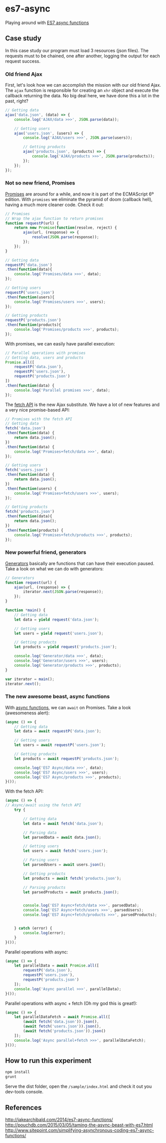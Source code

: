 # es7-async
Playing around with [ES7 async functions](https://github.com/lukehoban/ecmascript-asyncawait)

## Case study
In this case study our program must load 3 resources (json files).
The requests must to be chained, one after another, logging the output for each request success.

### Old friend Ajax
First, let's look how we can accomplish the mission with our old friend Ajax.
The `ajax` function is responsible for creating an `xhr` object and execute the callback returning the data.
No big deal here, we have done this a lot in the past, right?

```javascript
// Getting data
ajax('data.json', (data) => {
	console.log('AJAX/data >>>', JSON.parse(data));

	// Getting users
	ajax('users.json', (users) => {
		console.log('AJAX/users >>>', JSON.parse(users));

		// Getting products
		ajax('products.json', (products) => {
			console.log('AJAX/products >>>', JSON.parse(products));
		});
	});
});
```

### Not so new friend, Promises
[Promises](https://developer.mozilla.org/en/docs/Web/JavaScript/Reference/Global_Objects/Promise) are around for a while, and now it is part of the ECMAScript 6º edition.
With `promises` we eliminate the pyramid of doom (callback hell), having a much more cleaner code.
Check it out:
```javascript
// Promises
// Wrap the ajax function to return promises
function requestP(url) {
	return new Promise(function(resolve, reject) {
		ajax(url, (response) => {
			resolve(JSON.parse(response));
		});
	});
}

// Getting data
requestP('data.json')
.then(function(data){
	console.log('Promises/data >>>', data);
});

// Getting users
requestP('users.json')
.then(function(users){
	console.log('Promises/users >>>', users);
});

// Getting products
requestP('products.json')
.then(function(products){
	console.log('Promises/products >>>', products);
});
```
With promises, we can easily have parallel execution:
```javascript
// Parallel operations with promises
// Getting data, users and products
Promise.all([
	requestP('data.json'),
	requestP('users.json'),
	requestP('products.json')
])
.then(function(data) {
	console.log('Parallel promises >>>', data);
});
```
The [fetch API](https://developer.mozilla.org/en-US/docs/Web/API/Fetch_API) is the new Ajax substitute. We have a lot of new features and a very nice promise-based API:
```javascript
// Promises with the fetch API
// Getting data
fetch('data.json')
.then(function(data) {
	return data.json();
})
.then(function(data) {
	console.log('Promises+fetch/data >>>', data);
});

// Getting users
fetch('users.json')
.then(function(data) {
	return data.json();
})
.then(function(users) {
	console.log('Promises+fetch/users >>>', users);
});

// Getting products
fetch('products.json')
.then(function(data){
	return data.json();
})
.then(function(products) {
	console.log('Promises+fetch/products >>>', products);
});
```

### New powerful friend, generators
[Generators](https://developer.mozilla.org/en-US/docs/Web/JavaScript/Reference/Statements/function*) basically are functions that can have their execution paused.
Take a look on what we can do with generators:
```javascript
// Generators
function request(url) {
	ajax(url, (response) => {
		iterator.next(JSON.parse(response));
	});
}

function *main() {
	// Getting data
	let data = yield request('data.json');

	// Getting users
	let users = yield request('users.json');

	// Getting products
	let products = yield request('products.json');

	console.log('Generator/data >>>', data);
	console.log('Generator/users >>>', users);
	console.log('Generator/products >>>', products);
}

var iterator = main();
iterator.next();
```

### The new awesome beast, async functions
With [async functions](https://github.com/lukehoban/ecmascript-asyncawait), we can `await` on Promises.
Take a look (awesomeness alert):
```javascript
(async () => {
	// Getting data
	let data = await requestP('data.json');

	// Getting users
	let users = await requestP('users.json');

	// Getting products
	let products = await requestP('products.json');

	console.log('ES7 Async/data >>>', data);
	console.log('ES7 Async/users >>>', users);
	console.log('ES7 Async/products >>>', products);
}());
```
With the fetch API:
```javascript
(async () => {
// Async/await using the fetch API
	try {

		// Getting data
		let data = await fetch('data.json');

		// Parsing data
		let parsedData = await data.json();

		// Getting users
		let users = await fetch('users.json');

		// Parsing users
		let parsedUsers = await users.json();

		// Getting products
		let products = await fetch('products.json');

		// Parsing products
		let parsedProducts = await products.json();


		console.log('ES7 Async+fetch/data >>>', parsedData);
		console.log('ES7 Async+fetch/users >>>', parsedUsers);
		console.log('ES7 Async+fetch/products >>>', parsedProducts);


	} catch (error) {
		console.log(error);
	}
}());
```
Parallel operations with async:
```javascript
(async () => {
	let parallelData = await Promise.all([
		requestP('data.json'),
		requestP('users.json'),
		requestP('products.json')
	]);
	console.log('Async parallel >>>', parallelData);
}());
```

Parallel operations with async + fetch (Oh my god this is great!):
```javascript
(async () => {
	let parallelDataFetch = await Promise.all([
		(await fetch('data.json')).json(),
		(await fetch('users.json')).json(),
		(await fetch('products.json')).json()
	]);
	console.log('Async parallel+fetch >>>', parallelDataFetch);
}());
```

## How to run this experiment
```bash
npm install
grunt
```
Serve the dist folder, open the `/sample/index.html` and check it out you dev-tools console.

## References
http://jakearchibald.com/2014/es7-async-functions/
http://pouchdb.com/2015/03/05/taming-the-async-beast-with-es7.html
http://www.sitepoint.com/simplifying-asynchronous-coding-es7-async-functions/